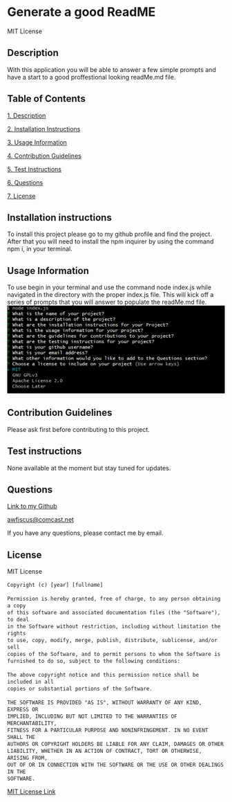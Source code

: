 # Generate a good ReadME

MIT License

## Description

With this application you will be able to answer a few simple prompts and have a start to a good proffestional looking readMe.md file.

## Table of Contents

[1. Description](#description)

[2. Installation Instructions](#installation-instructions)

[3. Usage Information](#usage-information)

[4. Contribution Guidelines](#contribution-guidelines)

[5. Test Instructions](#test-instructions)

[6. Questions](#questions)

[7. License](#license)

## Installation instructions

To install this project please go to my github profile and find the project. After that you will need to install the npm inquirer by using the command npm i, in your terminal.

## Usage Information

To use begin in your terminal and use the command node index.js while navigated in the directory with the proper index.js file. This will kick off a series of prompts that you will answer to populate the readMe.md file.\
![Image of starting Command and Prompts](Screenshot-Start-and-Prompts.png)

## Contribution Guidelines

Please ask first before contributing to this project.

## Test instructions

None available at the moment but stay tuned for updates.

## Questions

[Link to my Github](https://github.com/awfiscus)

awfiscus@comcast.net

If you have any questions, please contact me by email.

## License

MIT License

    Copyright (c) [year] [fullname]

    Permission is hereby granted, free of charge, to any person obtaining a copy
    of this software and associated documentation files (the "Software"), to deal
    in the Software without restriction, including without limitation the rights
    to use, copy, modify, merge, publish, distribute, sublicense, and/or sell
    copies of the Software, and to permit persons to whom the Software is
    furnished to do so, subject to the following conditions:

    The above copyright notice and this permission notice shall be included in all
    copies or substantial portions of the Software.

    THE SOFTWARE IS PROVIDED "AS IS", WITHOUT WARRANTY OF ANY KIND, EXPRESS OR
    IMPLIED, INCLUDING BUT NOT LIMITED TO THE WARRANTIES OF MERCHANTABILITY,
    FITNESS FOR A PARTICULAR PURPOSE AND NONINFRINGEMENT. IN NO EVENT SHALL THE
    AUTHORS OR COPYRIGHT HOLDERS BE LIABLE FOR ANY CLAIM, DAMAGES OR OTHER
    LIABILITY, WHETHER IN AN ACTION OF CONTRACT, TORT OR OTHERWISE, ARISING FROM,
    OUT OF OR IN CONNECTION WITH THE SOFTWARE OR THE USE OR OTHER DEALINGS IN THE
    SOFTWARE.

[MIT License Link](https://choosealicense.com/licenses/mit/)
